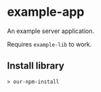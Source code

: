 # example-app

An example server application.

Requires `example-lib` to work.

## Install library

    > our-npm-install
